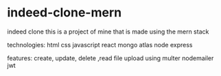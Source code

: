 # indeed-clone-mern
indeed clone
this is a project of mine that is made using the mern stack

technologies:
html
css
javascript
react
mongo atlas
node 
express

features:
create, update, delete ,read
file upload using multer
nodemailer
jwt

